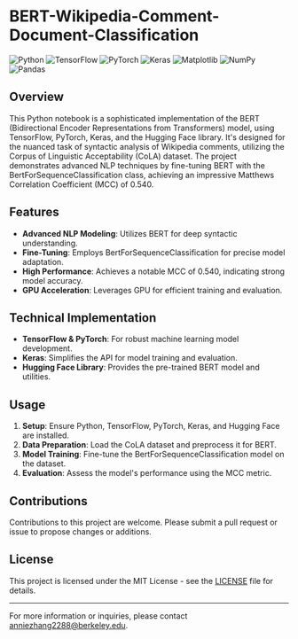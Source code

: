 # BERT-Wikipedia-Comment-Document-Classification

![Python](https://img.shields.io/badge/python-3670A0?style=for-the-badge&logo=python&logoColor=ffdd54)
![TensorFlow](https://img.shields.io/badge/TensorFlow-%23FF6F00.svg?style=for-the-badge&logo=TensorFlow&logoColor=white)
![PyTorch](https://img.shields.io/badge/PyTorch-%23EE4C2C.svg?style=for-the-badge&logo=PyTorch&logoColor=white)
![Keras](https://img.shields.io/badge/Keras-%23D00000.svg?style=for-the-badge&logo=Keras&logoColor=white)
![Matplotlib](https://img.shields.io/badge/Matplotlib-%23ffffff.svg?style=for-the-badge&logo=Matplotlib&logoColor=black)
![NumPy](https://img.shields.io/badge/numpy-%23013243.svg?style=for-the-badge&logo=numpy&logoColor=white)
![Pandas](https://img.shields.io/badge/pandas-%23150458.svg?style=for-the-badge&logo=pandas&logoColor=white)


## Overview
This Python notebook is a sophisticated implementation of the BERT (Bidirectional Encoder Representations from Transformers) model, using TensorFlow, PyTorch, Keras, and the Hugging Face library. It's designed for the nuanced task of syntactic analysis of Wikipedia comments, utilizing the Corpus of Linguistic Acceptability (CoLA) dataset. The project demonstrates advanced NLP techniques by fine-tuning BERT with the BertForSequenceClassification class, achieving an impressive Matthews Correlation Coefficient (MCC) of 0.540.

## Features
- **Advanced NLP Modeling**: Utilizes BERT for deep syntactic understanding.
- **Fine-Tuning**: Employs BertForSequenceClassification for precise model adaptation.
- **High Performance**: Achieves a notable MCC of 0.540, indicating strong model accuracy.
- **GPU Acceleration**: Leverages GPU for efficient training and evaluation.

## Technical Implementation
- **TensorFlow & PyTorch**: For robust machine learning model development.
- **Keras**: Simplifies the API for model training and evaluation.
- **Hugging Face Library**: Provides the pre-trained BERT model and utilities.

## Usage
1. **Setup**: Ensure Python, TensorFlow, PyTorch, Keras, and Hugging Face are installed.
2. **Data Preparation**: Load the CoLA dataset and preprocess it for BERT.
3. **Model Training**: Fine-tune the BertForSequenceClassification model on the dataset.
4. **Evaluation**: Assess the model's performance using the MCC metric.

## Contributions
Contributions to this project are welcome. Please submit a pull request or issue to propose changes or additions.

## License
This project is licensed under the MIT License - see the [LICENSE](LICENSE.md) file for details.

---

For more information or inquiries, please contact [anniezhang2288@berkeley.edu](mailto:anniezhang2288@berkeley.edu).
